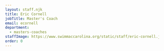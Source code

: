 ```yaml
---
layout: staff.njk
title: Eric Cornell
jobTitle: Master's Coach
email: ecornell
department:
  - masters-coaches
staffImage: https://www.swimmaccarolina.org/static/staff/eric-cornell.jpg
order: 0
---
```

